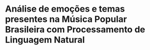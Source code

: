 # Análise de emoções e temas presentes na Música Popular Brasileira com Processamento de Linguagem Natural
